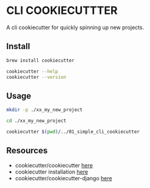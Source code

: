 # CLI COOKIECUTTTER

A cli cookiecutter for quickly spinning up new projects.

## Install

```sh
brew install cookiecutter

cookiecutter --help
cookiecutter --version
```

## Usage

```sh
mkdir -p ./xx_my_new_project

cd ./xx_my_new_project

cookiecutter $(pwd)/../01_simple_cli_cookiecutter
```

## Resources

- cookiecutter/cookiecutter [here](https://github.com/cookiecutter/cookiecutter)
- cookiecutter installation [here](https://cookiecutter.readthedocs.io/en/stable/installation.html)
- cookiecutter/cookiecutter-django [here](https://github.com/cookiecutter/cookiecutter-django/tree/master)
